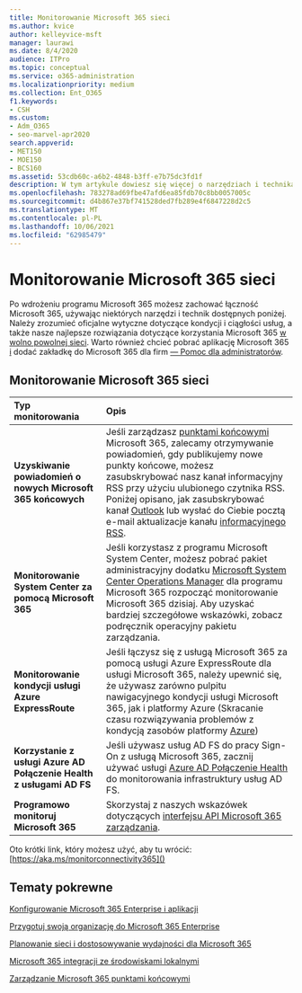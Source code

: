 ```yaml
---
title: Monitorowanie Microsoft 365 sieci
ms.author: kvice
author: kelleyvice-msft
manager: laurawi
ms.date: 8/4/2020
audience: ITPro
ms.topic: conceptual
ms.service: o365-administration
ms.localizationpriority: medium
ms.collection: Ent_O365
f1.keywords:
- CSH
ms.custom:
- Adm_O365
- seo-marvel-apr2020
search.appverid:
- MET150
- MOE150
- BCS160
ms.assetid: 53cdb60c-a6b2-4848-b3ff-e7b75dc3fd1f
description: W tym artykule dowiesz się więcej o narzędziach i technikach, za pomocą których można monitorować i konserwować Microsoft 365 sieciową.
ms.openlocfilehash: 783278ad69fbe47afd6ea85fdb70c8bb0057005c
ms.sourcegitcommit: d4b867e37bf741528ded7fb289e4f6847228d2c5
ms.translationtype: MT
ms.contentlocale: pl-PL
ms.lasthandoff: 10/06/2021
ms.locfileid: "62985479"
---
```

# <a name="monitor-microsoft-365-connectivity"></a>Monitorowanie Microsoft 365 sieci

Po wdrożeniu programu Microsoft 365 możesz zachować łączność Microsoft 365, używając niektórych narzędzi i technik dostępnych poniżej. Należy zrozumieć oficjalne wytyczne dotyczące kondycji i [](/office365/servicedescriptions/office-365-platform-service-description/service-health-and-continuity) ciągłości usług, a także nasze najlepsze rozwiązania dotyczące korzystania Microsoft 365 [w wolno powolnej sieci](https://support.office.com/article/fd16c8d2-4799-4c39-8fd7-045f06640166). Warto również chcieć pobrać aplikację Microsoft 365 [i](https://blogs.office.com/2015/03/13/administer-on-the-go-with-the-updated-office-365-admin-app/) dodać zakładkę do Microsoft 365 dla firm [— Pomoc dla administratorów](https://support.office.com/article/17d3ff3f-3601-466e-b5a1-482b31cfb791).
  
## <a name="monitoring-microsoft-365-connectivity"></a>Monitorowanie Microsoft 365 sieci

|Typ monitorowania |Opis |
|:-----|:-----|
|**Uzyskiwanie powiadomień o nowych Microsoft 365 końcowych** <br/> |Jeśli zarządzasz [punktami końcowymi](https://support.office.com/article/99cab9d4-ef59-4207-9f2b-3728eb46bf9a) Microsoft 365, zalecamy otrzymywanie powiadomień, gdy publikujemy nowe punkty końcowe, możesz zasubskrybować nasz kanał informacyjny RSS przy użyciu ulubionego czytnika RSS. Poniżej opisano, jak zasubskrybować kanał [Outlook](https://go.microsoft.com/fwlink/p/?LinkId=532416) lub wysłać do Ciebie pocztą e-mail aktualizacje kanału [informacyjnego RSS](https://go.microsoft.com/fwlink/p/?LinkId=532417).  <br/> |
|**Monitorowanie System Center za pomocą Microsoft 365** <br/> |Jeśli korzystasz z programu Microsoft System Center, możesz pobrać pakiet administracyjny dodatku [Microsoft System Center Operations Manager](https://www.microsoft.com/download/details.aspx?id=103379) dla programu Microsoft 365 rozpocząć monitorowanie Microsoft 365 dzisiaj. Aby uzyskać bardziej szczegółowe wskazówki, zobacz podręcznik operacyjny pakietu zarządzania. <br/> |
|**Monitorowanie kondycji usługi Azure ExpressRoute** <br/> |Jeśli łączysz się z usługą Microsoft 365 za pomocą usługi Azure ExpressRoute dla usługi Microsoft 365, należy upewnić się, że używasz zarówno pulpitu nawigacyjnego kondycji usługi Microsoft 365, jak i platformy Azure (Skracanie czasu rozwiązywania problemów z kondycją zasobów platformy [Azure](https://azure.microsoft.com/blog/reduce-troubleshooting-time-with-azure-resource-health/)) <br/> |
|**Korzystanie z usługi Azure AD Połączenie Health z usługami AD FS** <br/> |Jeśli używasz usług AD FS do pracy Sign-On z usługą Microsoft 365, zacznij używać usługi [Azure AD Połączenie Health](/azure/active-directory/hybrid/how-to-connect-health-adfs) do monitorowania infrastruktury usług AD FS.  <br/> |
|**Programowo monitoruj Microsoft 365** <br/> |Skorzystaj z naszych wskazówek dotyczących [interfejsu API Microsoft 365 zarządzania](/office/office-365-management-api/office-365-management-apis-overview).  <br/> |

Oto krótki link, który możesz użyć, aby tu wrócić: [https://aka.ms/monitorconnectivity365]()
  
## <a name="related-topics"></a>Tematy pokrewne

[Konfigurowanie Microsoft 365 Enterprise i aplikacji](configure-services-and-applications.md)
  
[Przygotuj swoją organizację do Microsoft 365 Enterprise](get-your-organization-ready-for-office-365.md)
  
[Planowanie sieci i dostosowywanie wydajności dla Microsoft 365](network-planning-and-performance.md)
  
[Microsoft 365 integracji ze środowiskami lokalnymi](microsoft-365-integration.md)
  
[Zarządzanie Microsoft 365 punktami końcowymi](managing-office-365-endpoints.md)

